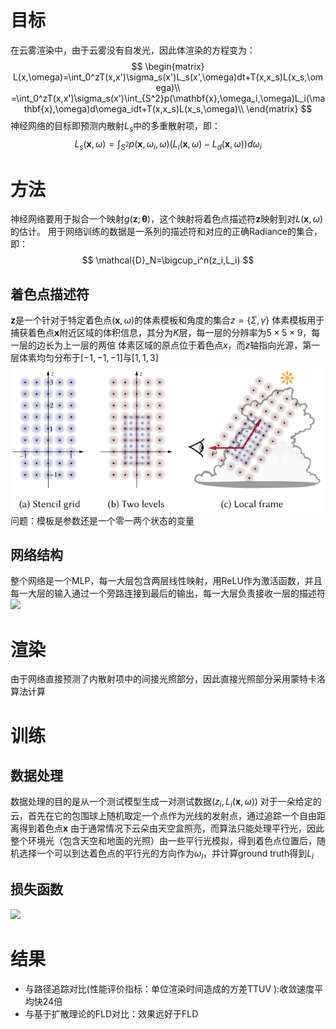 # 目标
在云雾渲染中，由于云雾没有自发光，因此体渲染的方程变为：
$$
\begin{matrix}
L(x,\omega)=\int_0^zT(x,x')\sigma_s(x')L_s(x',\omega)dt+T(x,x_s)L(x_s,\omega)\\
=\int_0^zT(x,x')\sigma_s(x')\int_{S^2}p(\mathbf{x},\omega_i,\omega)L_i(\mathbf{x},\omega)d\omega_idt+T(x,x_s)L(x_s,\omega)\\
\end{matrix}
$$
神经网络的目标即预测内散射$L_s$中的多重散射项，即：
$$
L_s(\mathbf{x},\omega)=\int_{S^2}p(\mathbf{x},\omega_i,\omega)(L_i(\mathbf{x},\omega)-L_d(\mathbf{x},\omega))d\omega_i
$$
# 方法
神经网络要用于拟合一个映射$g(\mathbf{z};\mathbf{\theta})$，这个映射将着色点描述符$\mathbf{z}$映射到对$L(\mathbf{x},\omega)$的估计。
用于网络训练的数据是一系列的描述符和对应的正确Radiance的集合，即：
$$
\mathcal{D}_N=\bigcup_i^n(z_i,L_i)
$$

## 着色点描述符
$\mathbf{z}$是一个针对于特定着色点$(\mathbf{x},\omega)$的体素模板和角度的集合$z=\{\Sigma,\gamma\}$
体素模板用于捕获着色点$\mathbf{x}$附近区域的体积信息，其分为$K$层，每一层的分辨率为$5\times5\times9$，每一层的边长为上一层的两倍
体素区域的原点位于着色点$x$，而$z$轴指向光源，第一层体素均匀分布于$[-1,-1,-1]$与$[1,1,3]$
![](pics/1.png)
问题：模板是参数还是一个零一两个状态的变量

## 网络结构
整个网络是一个MLP，每一大层包含两层线性映射，用ReLU作为激活函数，并且每一大层的输入通过一个旁路连接到最后的输出，每一大层负责接收一层的描述符
![](2.png)
# 渲染
由于网络直接预测了内散射项中的间接光照部分，因此直接光照部分采用蒙特卡洛算法计算
# 训练
## 数据处理
数据处理的目的是从一个测试模型生成一对测试数据$(z_i,L_i(\mathbf{x},\omega))$
对于一朵给定的云，首先在它的包围球上随机取定一个点作为光线的发射点，通过追踪一个自由距离得到着色点$\mathbf{x}$
由于通常情况下云朵由天空盒照亮，而算法只能处理平行光，因此整个环境光（包含天空和地面的光照）由一些平行光模拟，得到着色点位置后，随机选择一个可以到达着色点的平行光的方向作为$\omega_l$，并计算ground truth得到$L_i$

## 损失函数
![](3.png)
# 结果
+ 与路径追踪对比(性能评价指标：单位渲染时间造成的方差TTUV ):收敛速度平均快24倍
+ 与基于扩散理论的FLD对比：效果远好于FLD
